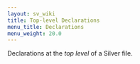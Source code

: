 ```yaml
---
layout: sv_wiki
title: Top-level Declarations
menu_title: Declarations
menu_weight: 20.0
---
```


Declarations at the _top level_ of a Silver file.
